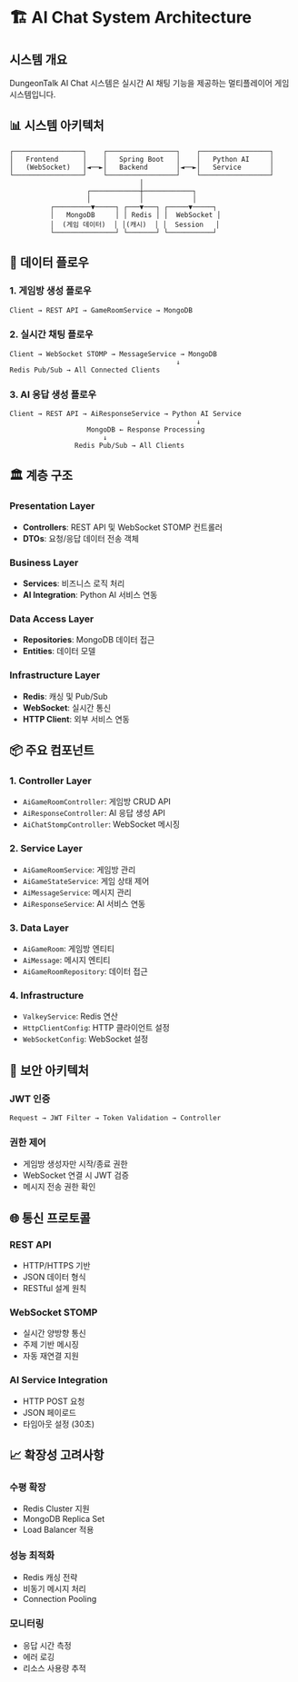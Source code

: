 # 🏗️ AI Chat System Architecture

## 시스템 개요

DungeonTalk AI Chat 시스템은 실시간 AI 채팅 기능을 제공하는 멀티플레이어 게임 시스템입니다.

## 📊 시스템 아키텍처

```
┌─────────────────┐    ┌─────────────────┐    ┌─────────────────┐
│   Frontend      │    │   Spring Boot   │    │   Python AI     │
│   (WebSocket)   │◄──►│   Backend       │◄──►│   Service       │
└─────────────────┘    └─────────────────┘    └─────────────────┘
                                │
                   ┌────────────┼────────────┐
                   │            │            │
          ┌─────────▼─────┐ ┌───▼───┐ ┌─────▼─────┐
          │   MongoDB     │ │ Redis │ │  WebSocket │
          │  (게임 데이터)  │ │(캐시)  │ │  Session   │
          └───────────────┘ └───────┘ └───────────┘
```

## 🔄 데이터 플로우

### 1. 게임방 생성 플로우
```
Client → REST API → GameRoomService → MongoDB
```

### 2. 실시간 채팅 플로우
```
Client → WebSocket STOMP → MessageService → MongoDB
                                         ↓
Redis Pub/Sub → All Connected Clients
```

### 3. AI 응답 생성 플로우
```
Client → REST API → AiResponseService → Python AI Service
                                              ↓
                   MongoDB ← Response Processing
                       ↓
                Redis Pub/Sub → All Clients
```

## 🏛️ 계층 구조

### Presentation Layer
- **Controllers**: REST API 및 WebSocket STOMP 컨트롤러
- **DTOs**: 요청/응답 데이터 전송 객체

### Business Layer
- **Services**: 비즈니스 로직 처리
- **AI Integration**: Python AI 서비스 연동

### Data Access Layer
- **Repositories**: MongoDB 데이터 접근
- **Entities**: 데이터 모델

### Infrastructure Layer
- **Redis**: 캐싱 및 Pub/Sub
- **WebSocket**: 실시간 통신
- **HTTP Client**: 외부 서비스 연동

## 📦 주요 컴포넌트

### 1. Controller Layer
- `AiGameRoomController`: 게임방 CRUD API
- `AiResponseController`: AI 응답 생성 API
- `AiChatStompController`: WebSocket 메시징

### 2. Service Layer
- `AiGameRoomService`: 게임방 관리
- `AiGameStateService`: 게임 상태 제어
- `AiMessageService`: 메시지 관리
- `AiResponseService`: AI 서비스 연동

### 3. Data Layer
- `AiGameRoom`: 게임방 엔티티
- `AiMessage`: 메시지 엔티티
- `AiGameRoomRepository`: 데이터 접근

### 4. Infrastructure
- `ValkeyService`: Redis 연산
- `HttpClientConfig`: HTTP 클라이언트 설정
- `WebSocketConfig`: WebSocket 설정

## 🔐 보안 아키텍처

### JWT 인증
```
Request → JWT Filter → Token Validation → Controller
```

### 권한 제어
- 게임방 생성자만 시작/종료 권한
- WebSocket 연결 시 JWT 검증
- 메시지 전송 권한 확인

## 🌐 통신 프로토콜

### REST API
- HTTP/HTTPS 기반
- JSON 데이터 형식
- RESTful 설계 원칙

### WebSocket STOMP
- 실시간 양방향 통신
- 주제 기반 메시징
- 자동 재연결 지원

### AI Service Integration
- HTTP POST 요청
- JSON 페이로드
- 타임아웃 설정 (30초)

## 📈 확장성 고려사항

### 수평 확장
- Redis Cluster 지원
- MongoDB Replica Set
- Load Balancer 적용

### 성능 최적화
- Redis 캐싱 전략
- 비동기 메시지 처리
- Connection Pooling

### 모니터링
- 응답 시간 측정
- 에러 로깅
- 리소스 사용량 추적